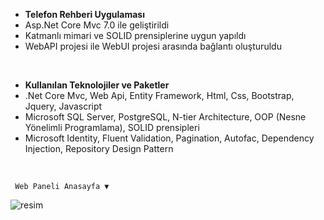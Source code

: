  - <b>Telefon Rehberi Uygulaması</b>
 - Asp.Net Core Mvc 7.0 ile geliştirildi
 - Katmanlı mimari ve SOLID prensiplerine uygun yapıldı
 - WebAPI projesi ile WebUI projesi arasında bağlantı oluşturuldu
<br>

 - <b>Kullanılan Teknolojiler ve Paketler</b>
 - .Net Core Mvc, Web Api, Entity Framework, Html, Css, Bootstrap, Jquery, Javascript
 - Microsoft SQL Server, PostgreSQL, N-tier Architecture, OOP (Nesne Yönelimli Programlama), SOLID prensipleri
 - Microsoft Identity, Fluent Validation, Pagination, Autofac, Dependency Injection, Repository Design Pattern
 <br>
 
     Web Paneli Anasayfa ▼
![resim](https://user-images.githubusercontent.com/73104871/230083260-253b13dc-b936-4c92-9f95-2e9bf3a4bf49.png)
